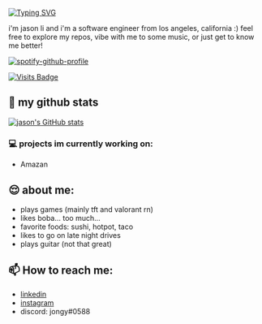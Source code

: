 [![Typing SVG](https://readme-typing-svg.herokuapp.com?size=24&duration=3000&color=33F79D&lines=hello!;welcome+to+my+github+%3A3)](https://git.io/typing-svg)

i'm jason li and i'm a software engineer from los angeles, california :) feel free to explore my repos, vibe with me to some music, or just get to know me better!

[![spotify-github-profile](https://spotify-github-profile.vercel.app/api/view?uid=22fpb3k67q36jccy5d77xtslq&cover_image=true&theme=novatorem&bar_color=53b14f&bar_color_cover=false)](https://spotify-github-profile.vercel.app/api/view?uid=22fpb3k67q36jccy5d77xtslq&redirect=true)

[![Visits Badge](https://badges.pufler.dev/visits/puf17640/git-badges)](https://badges.pufler.dev)

## 🤠 my github stats
[![jason's GitHub stats](https://github-readme-stats.vercel.app/api?username=itsjongy&theme=ayu-mirage&show_icons=true)](https://github.com/itsjongy/github-readme-stats)

### 💻 projects im currently working on:
- Amazan

## 😌 about me:
- plays games (mainly tft and valorant rn)
- likes boba... too much...
- favorite foods: sushi, hotpot, taco
- likes to go on late night drives
- plays guitar (not that great)

## 📫 How to reach me:
- [linkedin](https://www.linkedin.com/in/itsjongy/)
- [instagram](https://www.instagram.com/hehejongy/)
- discord: jongy#0588
<!--

- 🌱 I’m currently learning ...
- 👯 I’m looking to collaborate on ...
- 🤔 I’m looking for help with ...
- 💬 Ask me about ...

- 😄 Pronouns: ...
- ⚡ Fun fact: ...
-->
